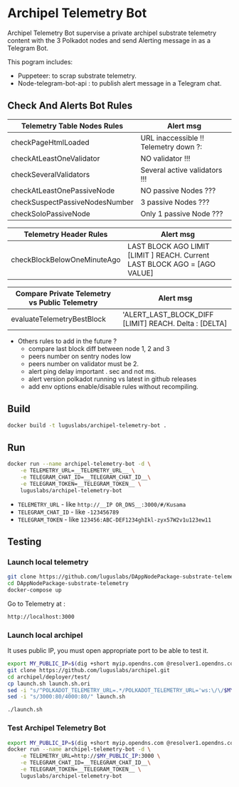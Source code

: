 # Archipel Telemetry Bot

Archipel Telemetry Bot supervise a private archipel substrate telemetry content with the 3 Polkadot nodes and send Alerting message in as a Telegram Bot.

This pogram includes:

- Puppeteer: to scrap substrate telemetry.
- Node-telegram-bot-api : to publish alert message in a Telegram chat.

## Check And Alerts Bot Rules

| Telemetry Table Nodes Rules    | Alert msg                             |
| ------------------------------ | ------------------------------------- |
| checkPageHtmlLoaded            | URL inaccessible !! Telemetry down ?: |
| checkAtLeastOneValidator       | NO validator !!!                      |
| checkSeveralValidators         | Several active validators !!!         |
| checkAtLeastOnePassiveNode     | NO passive Nodes ???                  |
| checkSuspectPassiveNodesNumber | 3 passive Nodes ???                   |
| checkSoloPassiveNode           | Only 1 passive Node ???               |

| Telemetry Header Rules      | Alert msg                                                                 |
| --------------------------- | ------------------------------------------------------------------------- |
| checkBlockBelowOneMinuteAgo | LAST BLOCK AGO LIMIT [LIMIT ] REACH. Current LAST BLOCK AGO = [AGO VALUE] |

| Compare Private Telemetry vs Public Telemetry | Alert msg                                             |
| --------------------------------------------- | ----------------------------------------------------- |
| evaluateTelemetryBestBlock                    | 'ALERT_LAST_BLOCK_DIFF [LIMIT] REACH. Delta : [DELTA] |

- Others rules to add in the future ?
  - compare last block diff between node 1, 2 and 3
  - peers number on sentry nodes low
  - peers number on validator must be 2.
  - alert ping delay important . sec and not ms.
  - alert version polkadot running vs latest in github releases
  - add env options enable/disable rules without recompiling.

## Build

```bash
docker build -t luguslabs/archipel-telemetry-bot .
```

## Run

```bash
docker run --name archipel-telemetry-bot -d \
    -e TELEMETRY_URL=__TELEMETRY_URL__ \
    -e TELEGRAM_CHAT_ID=__TELEGRAM_CHAT_ID__\
    -e TELEGRAM_TOKEN=__TELEGRAM_TOKEN__ \
    luguslabs/archipel-telemetry-bot
```

- `TELEMETRY_URL` - like `http://__IP OR_DNS__:3000/#/Kusama`
- `TELEGRAM_CHAT_ID` - like `-123456789`
- `TELEGRAM_TOKEN` - like `123456:ABC-DEF1234ghIkl-zyx57W2v1u123ew11`

## Testing

### Launch local telemetry

```bash
git clone https://github.com/luguslabs/DAppNodePackage-substrate-telemetry.git
cd DAppNodePackage-substrate-telemetry
docker-compose up
```

Go to Telemetry at :

```bash
http://localhost:3000

```

### Launch local archipel

It uses public IP, you must open appropriate port to be able to test it.

```bash
export MY_PUBLIC_IP=$(dig +short myip.opendns.com @resolver1.opendns.com)
git clone https://github.com/luguslabs/archipel.git
cd archipel/deployer/test/
cp launch.sh launch.sh.ori
sed -i "s/^POLKADOT_TELEMETRY_URL=.*/POLKADOT_TELEMETRY_URL='ws:\/\/$MY_PUBLIC_IP:8000\/submit\/ 0'/" launch.sh
sed -i "s/3000:80/4000:80/" launch.sh

./launch.sh

```

### Test Archipel Telemetry Bot

```bash
export MY_PUBLIC_IP=$(dig +short myip.opendns.com @resolver1.opendns.com)
docker run --name archipel-telemetry-bot -d \
    -e TELEMETRY_URL=http://$MY_PUBLIC_IP:3000 \
    -e TELEGRAM_CHAT_ID=__TELEGRAM_CHAT_ID__\
    -e TELEGRAM_TOKEN=__TELEGRAM_TOKEN__ \
    luguslabs/archipel-telemetry-bot
```
